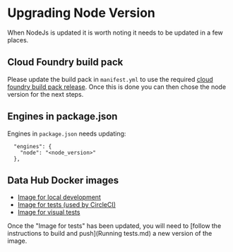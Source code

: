 # Upgrading Node Version

When NodeJs is updated it is worth noting it needs to be updated in a few places.

## Cloud Foundry build pack

Please update the build pack in `manifest.yml` to use the required [cloud foundry build pack release](https://github.com/cloudfoundry/nodejs-buildpack/releases).
Once this is done you can then chose the node version for the next steps.

## Engines in package.json

Engines in `package.json` needs updating:

```
  "engines": {
    "node": "<node_version>"
  },
```

## Data Hub Docker images

* [Image for local development](../Dockerfile)
* [Image for tests (used by CircleCI)](../test/Dockerfile)
* [Image for visual tests](../test/visual/Dockerfile)

Once the "Image for tests" has been updated, you will need to [follow the instructions to build and push](Running tests.md) a new version of the image.
